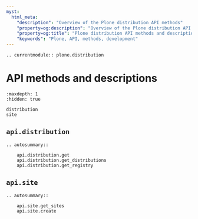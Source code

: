 ```yaml
---
myst:
  html_meta:
    "description": "Overview of the Plone distribution API methods"
    "property=og:description": "Overview of the Plone distribution API methods"
    "property=og:title": "Plone distribution API methods and descriptions"
    "keywords": "Plone, API, methods, development"
---
```


```{eval-rst}
.. currentmodule:: plone.distribution
```

# API methods and descriptions

```{toctree}
:maxdepth: 1
:hidden: true

distribution
site
```


## `api.distribution`

```{eval-rst}
.. autosummary::

    api.distribution.get
    api.distribution.get_distributions
    api.distribution.get_registry
```


## `api.site`

```{eval-rst}
.. autosummary::

    api.site.get_sites
    api.site.create
```
